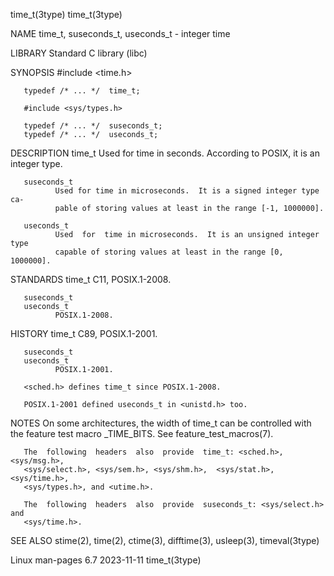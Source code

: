 time_t(3type)                                                    time_t(3type)

NAME
       time_t, suseconds_t, useconds_t - integer time

LIBRARY
       Standard C library (libc)

SYNOPSIS
       #include <time.h>

       typedef /* ... */  time_t;

       #include <sys/types.h>

       typedef /* ... */  suseconds_t;
       typedef /* ... */  useconds_t;

DESCRIPTION
       time_t Used  for time in seconds.  According to POSIX, it is an integer
              type.

       suseconds_t
              Used for time in microseconds.  It is a signed integer type  ca‐
              pable of storing values at least in the range [-1, 1000000].

       useconds_t
              Used  for  time in microseconds.  It is an unsigned integer type
              capable of storing values at least in the range [0, 1000000].

STANDARDS
       time_t C11, POSIX.1-2008.

       suseconds_t
       useconds_t
              POSIX.1-2008.

HISTORY
       time_t C89, POSIX.1-2001.

       suseconds_t
       useconds_t
              POSIX.1-2001.

       <sched.h> defines time_t since POSIX.1-2008.

       POSIX.1-2001 defined useconds_t in <unistd.h> too.

NOTES
       On some architectures, the width of time_t can be controlled  with  the
       feature test macro _TIME_BITS.  See feature_test_macros(7).

       The  following  headers  also  provide  time_t: <sched.h>, <sys/msg.h>,
       <sys/select.h>, <sys/sem.h>, <sys/shm.h>,  <sys/stat.h>,  <sys/time.h>,
       <sys/types.h>, and <utime.h>.

       The  following  headers  also  provide  suseconds_t: <sys/select.h> and
       <sys/time.h>.

SEE ALSO
       stime(2), time(2), ctime(3), difftime(3), usleep(3), timeval(3type)

Linux man-pages 6.7               2023-11-11                     time_t(3type)
